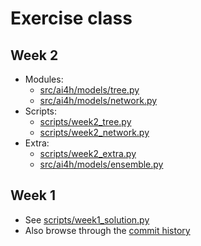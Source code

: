 # Exercise class

## Week 2

- Modules:
  - [src/ai4h/models/tree.py](src/ai4h/models/tree.py)
  - [src/ai4h/models/network.py](src/ai4h/models/network.py)
- Scripts:
  - [scripts/week2_tree.py](scripts/week2_tree.py)
  - [scripts/week2_network.py](scripts/week2_network.py)
- Extra:
  - [scripts/week2_extra.py](scripts/week2_extra.py)
  - [src/ai4h/models/ensemble.py](src/ai4h/models/ensemble.py)

## Week 1

- See [scripts/week1_solution.py](scripts/week1_solution.py)
- Also browse through the [commit
  history](https://github.com/ai-for-humanity-ucph/2025-exercises/commits/main/)

